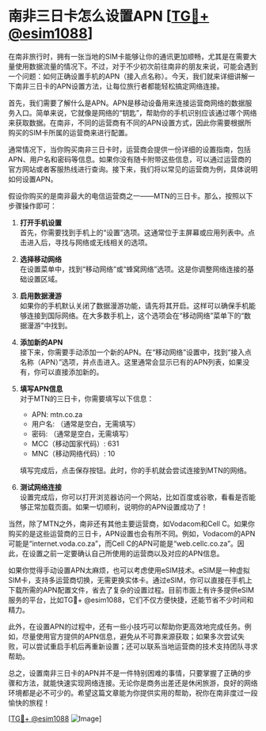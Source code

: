 # 南非三日卡怎么设置APN [[TG💪+ @esim1088](https://t.me/s/esim1088)]

在南非旅行时，拥有一张当地的SIM卡能够让你的通讯更加顺畅，尤其是在需要大量使用数据流量的情况下。不过，对于不少初次前往南非的朋友来说，可能会遇到一个问题：如何正确设置手机的APN（接入点名称）。今天，我们就来详细讲解一下南非三日卡的APN设置方法，让每位旅行者都能轻松搞定网络连接。

首先，我们需要了解什么是APN。APN是移动设备用来连接运营商网络的数据服务入口。简单来说，它就像是网络的“钥匙”，帮助你的手机识别应该通过哪个网络来获取数据。在南非，不同的运营商有不同的APN设置方式，因此你需要根据所购买的SIM卡所属的运营商来进行配置。

通常情况下，当你购买南非三日卡时，运营商会提供一份详细的设置指南，包括APN、用户名和密码等信息。如果你没有随卡附带这些信息，可以通过运营商的官方网站或者客服热线进行查询。接下来，我们将以常见的运营商为例，具体说明如何设置APN。

假设你购买的是南非最大的电信运营商之一——MTN的三日卡。那么，按照以下步骤操作即可：

1. **打开手机设置**  
   首先，你需要找到手机上的“设置”选项。这通常位于主屏幕或应用列表中。点击进入后，寻找与网络或无线相关的选项。

2. **选择移动网络**  
   在设置菜单中，找到“移动网络”或“蜂窝网络”选项。这是你调整网络连接的基础设置区域。

3. **启用数据漫游**  
   如果你的手机默认关闭了数据漫游功能，请先将其开启。这样可以确保手机能够连接到国际网络。在大多数手机上，这个选项会在“移动网络”菜单下的“数据漫游”中找到。

4. **添加新的APN**  
   接下来，你需要手动添加一个新的APN。在“移动网络”设置中，找到“接入点名称（APN）”选项，并点击进入。这里通常会显示已有的APN列表，如果没有，你可以直接添加新的。

5. **填写APN信息**  
   对于MTN的三日卡，你需要填写以下信息：
   - APN: mtn.co.za  
   - 用户名: （通常是空白，无需填写）  
   - 密码: （通常是空白，无需填写）  
   - MCC（移动国家代码）: 631  
   - MNC（移动网络代码）: 10  

   填写完成后，点击保存按钮。此时，你的手机就会尝试连接到MTN的网络。

6. **测试网络连接**  
   设置完成后，你可以打开浏览器访问一个网站，比如百度或谷歌，看看是否能够正常加载页面。如果一切顺利，说明你的APN设置成功了！

当然，除了MTN之外，南非还有其他主要运营商，如Vodacom和Cell C。如果你购买的是这些运营商的三日卡，APN设置也会有所不同。例如，Vodacom的APN可能是“internet.voda.co.za”，而Cell C的APN可能是“web.cellc.co.za”。因此，在设置之前一定要确认自己所使用的运营商以及对应的APN信息。

如果你觉得手动设置APN太麻烦，也可以考虑使用eSIM技术。eSIM是一种虚拟SIM卡，支持多运营商切换，无需更换实体卡。通过eSIM，你可以直接在手机上下载所需的APN配置文件，省去了复杂的设置过程。目前市面上有许多提供eSIM服务的平台，比如TG💪+ @esim1088，它们不仅方便快捷，还能节省不少时间和精力。

此外，在设置APN的过程中，还有一些小技巧可以帮助你更高效地完成任务。例如，尽量使用官方提供的APN信息，避免从不可靠来源获取；如果多次尝试失败，可以尝试重启手机后再重新设置；还可以联系当地运营商的技术支持团队寻求帮助。

总之，设置南非三日卡的APN并不是一件特别困难的事情，只要掌握了正确的步骤和方法，就能快速实现网络连接。无论你是商务出差还是休闲旅游，良好的网络环境都是必不可少的。希望这篇文章能为你提供实用的帮助，祝你在南非度过一段愉快的旅程！

[[TG💪+ @esim1088](https://t.me/s/esim1088) ![Image](https://i.postimg.cc/4NQfJmqS/Snipaste-2025-05-13-00-14-12.png)]